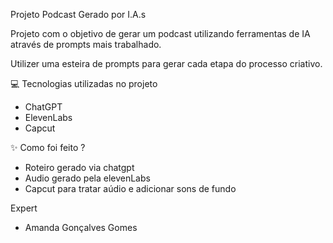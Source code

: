                                                                     


Projeto Podcast Gerado por I.A.s

Projeto com o objetivo de gerar um podcast utilizando ferramentas de IA através de prompts mais trabalhado.

Utilizer uma esteira de prompts para gerar cada etapa do processo criativo.

💻 Tecnologias utilizadas no projeto
* ChatGPT
* ElevenLabs
* Capcut

✨ Como foi feito ?
* Roteiro gerado via chatgpt
* Audio gerado pela elevenLabs
* Capcut para tratar aúdio e adicionar sons de fundo

Expert
* Amanda Gonçalves Gomes

